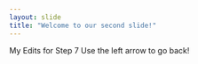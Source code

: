 ```yaml
---
layout: slide
title: "Welcome to our second slide!"
---
```

My Edits for Step 7
Use the left arrow to go back!
